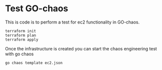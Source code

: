 # Test GO-chaos

This is code is to perform a test for ec2 functionality
in GO-chaos. 

```
terraform init 
terraform plan
terraform apply
```

Once the infrastructure is created you can start the chaos engineering test with go chaos 

```
go chaos template ec2.json
```

